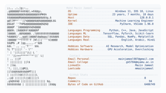 <picture>
  <source srcset="https://raw.githubusercontent.com/mmazinjameel/mmazinjameel/main/dark_mode.svg?v=1750716645" media="(prefers-color-scheme: dark)">
  <img src="https://raw.githubusercontent.com/mmazinjameel/mmazinjameel/main/light_mode.svg?v=1750716645">
</picture>
